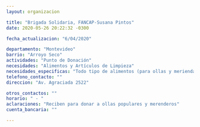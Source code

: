 ```yaml
---
layout: organizacion

title: "Brigada Solidaria, FANCAP-Susana Pintos"
date: 2020-05-26 20:22:32 -0300

fecha_actualizacion: "6/04/2020"

departamento: "Montevideo"
barrio: "Arroyo Seco"
actividades: "Punto de Donación"
necesidades: "Alimentos y Artículos de Limpieza"
necesidades_especificas: "Todo tipo de alimentos (para ollas y meriendas) y artículos de higiene y limpieza."
telefono_contacto: ""
direccion: "Av. Agraciada 2522"

otros_contactos: ""
horario: " - "
aclaraciones: "Reciben para donar a ollas populares y merenderos"
cuenta_bancaria: ""

---
```

